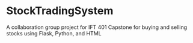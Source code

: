 # StockTradingSystem
A collaboration group project for IFT 401 Capstone for buying and selling stocks
using Flask, Python, and HTML

